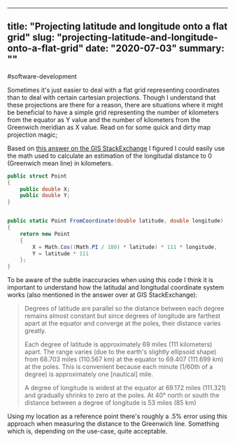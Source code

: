 
---
title: "Projecting latitude and longitude onto a flat grid"
slug: "projecting-latitude-and-longitude-onto-a-flat-grid"
date: "2020-07-03"
summary: ""
---

#software-development

Sometimes it's just easier to deal with a flat grid representing coordinates than to deal with certain cartesian projections. Though I understand that these projections are there for a reason, there are situations where it might be beneficial to have a simple grid representing the number of kilometers from the equator as Y value and the number of kilometers from the Greenwich meridian as X value. Read on for some quick and dirty map projection magic;


Based on [this answer on the GIS StackExchange](https://gis.stackexchange.com/a/142327/129511) I figured I could easily use the math used to calculate an estimation of the longitudal distance to 0 (Greenwich mean line) in kilometers.

```csharp
public struct Point
{
	public double X;
	public double Y;
}


public static Point FromCoordinate(double latitude, double longitude)
{
    return new Point
    {
        X = Math.Cos((Math.PI / 180) * latitude) * 111 * longitude,
        Y = latitude * 111
    };
}
```

To be aware of the subtle inaccuracies when using this code I think it is important to understand how the latitudal and longitudal coordinate system works (also mentioned in the answer over at GIS StackExchange):

> Degrees of latitude are parallel so the distance between each degree remains almost constant but since degrees of longitude are farthest apart at the equator and converge at the poles, their distance varies greatly.
> 
> Each degree of latitude is approximately 69 miles (111 kilometers) apart. The range varies (due to the earth's slightly ellipsoid shape) from 68.703 miles (110.567 km) at the equator to 69.407 (111.699 km) at the poles. This is convenient because each minute (1/60th of a degree) is approximately one [nautical] mile.
> 
> A degree of longitude is widest at the equator at 69.172 miles (111.321) and gradually shrinks to zero at the poles. At 40° north or south the distance between a degree of longitude is 53 miles (85 km)


Using my location as a reference point there's roughly a .5% error using this approach when measuring the distance to the Greenwich line. Something which is, depending on the use-case, quite acceptable.

